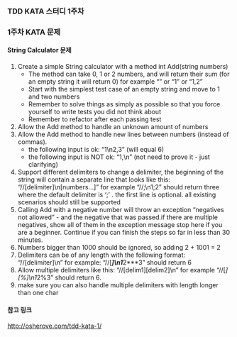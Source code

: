 ### TDD KATA 스터디 1주차

### 1주차 KATA 문제
#### String Calculator 문제 
1. Create a simple String calculator with a method int Add(string numbers)
      * The method can take 0, 1 or 2 numbers, and will return their sum (for an empty string it will return 0) for example “” or “1” or “1,2”
      * Start with the simplest test case of an empty string and move to 1 and two numbers
      * Remember to solve things as simply as possible so that you force yourself to write tests you did not think about
      * Remember to refactor after each passing test
2. Allow the Add method to handle an unknown amount of numbers
3. Allow the Add method to handle new lines between numbers (instead of commas).
   * the following input is ok:  “1\n2,3”  (will equal 6)
    * the following input is NOT ok:  “1,\n” (not need to prove it - just clarifying)
4. Support different delimiters
to change a delimiter, the beginning of the string will contain a separate line that looks like this:   “//[delimiter]\n[numbers…]” for example “//;\n1;2” should return three where the default delimiter is ‘;’ .
the first line is optional. all existing scenarios should still be supported
5. Calling Add with a negative number will throw an exception “negatives not allowed” - and the negative that was passed.if there are multiple negatives, show all of them in the exception message
stop here if you are a beginner. Continue if you can finish the steps so far in less than 30 minutes.
6. Numbers bigger than 1000 should be ignored, so adding 2 + 1001  = 2
7. Delimiters can be of any length with the following format:  “//[delimiter]\n” for example: “//[***]\n1***2***3” should return 6
8. Allow multiple delimiters like this:  “//[delim1][delim2]\n” for example “//[*][%]\n1*2%3” should return 6.
9. make sure you can also handle multiple delimiters with length longer than one char

#### 참고 링크
http://osherove.com/tdd-kata-1/
